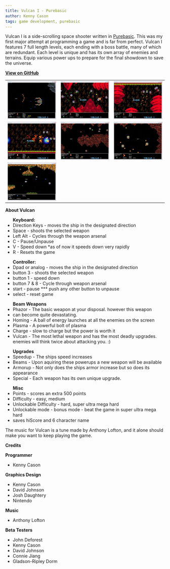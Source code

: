 ```yaml
---
title: Vulcan I - Purebasic
author: Kenny Cason
tags: game development, purebasic
---
```


Vulcan I is a side-scrolling space shooter written in <a target="_blank" href="http://www.purebasic.com">Purebasic</a>. This was my first major attempt at programming a game and is far from perfect. Vulcan I features 7 full length levels, each ending with a boss battle, many of which are redundant. Each level is unique and has its own array of enemies and terrains. Equip various power ups to prepare for the final showdown to save the universe.

<a href="https://github.com/kennycason/vulcan" target="_blank"><b>View on GitHub</b></a>

<table>
<tr><td><a href="/code/pb/vulcan/screenshot01.JPG"><img width="230px" src="/code/pb/vulcan/screenshot01.JPG" alt="Vulcan Side Scrolling Space Shooter"/></a></td><td><a href="/code/pb/vulcan/screenshot02.JPG"><img width="230px" src="/code/pb/vulcan/screenshot02.JPG" alt="Vulcan Side Scrolling Space Shooter"/></a></td><td><a href="/code/pb/vulcan/screenshot03.JPG"><img width="230px" src="/code/pb/vulcan/screenshot03.JPG" alt="Vulcan Side Scrolling Space Shooter"/></a></td></tr><tr><td><a href="/code/pb/vulcan/screenshot04.JPG"><img width="230px" src="/code/pb/vulcan/screenshot04.JPG" /></a></td><td><a href="/code/pb/vulcan/screenshot05.JPG"><img width="230px" src="/code/pb/vulcan/screenshot05.JPG" alt="Vulcan Side Scrolling Space Shooter"/></a></td><td><a href="/code/pb/vulcan/screenshot06.JPG"><img width="230px" src="/code/pb/vulcan/screenshot06.JPG" alt="Vulcan Side Scrolling Space Shooter"/></a></td></tr><tr><td><a href="/code/pb/vulcan/screenshot07.JPG"><img width="230px" src="/code/pb/vulcan/screenshot07.JPG" alt="Vulcan Side Scrolling Space Shooter" /></a></td></tr>
</table>

<b>About Vulcan</b>
<ul>
<b>Keyboard:</b>
<li>Direction Keys - moves the ship in the designated direction</li>
<li>Space - shoots the selected weapon</li>
<li>Left Alt - Cycles through the weapon arsenal</li>
<li>C - Pause/Unpause</li>
<li>V - Speed down *as of now it speeds down very rapidly</li>
<li>R - Resets the game</li>
</ul>

<ul>
<b>Controller:</b>
<li>Dpad or analog - moves the ship in the designated direction</li>
<li>button 3 - shoots the selected weapon</li>
<li>button 1 - speed down</li>
<li>button 7 & 8 - Cycle through weapon arsenal</li>
<li>start - pause *** push any other button to unpause</li>
<li>select - reset game</li>
</ul>

<ul>
<b>Beam Weapons</b>
<li>Phazor - The basic weapon at your disposal. however this weapon</li>
<li>can become quite devastating.</li>
<li>Homing - A ball of energy launches at all the enemies on the screen</li>
<li>Plasma - A powerful bolt of plasma</li>
<li>Charge - slow to charge but the power is worth it</li>
<li>Vulcan - The most lethal weapon and has the most deadly upgrades. enemies will think twice about attacking you. :) </li>
</ul>

<ul>
<b>Upgrades</b>
<li>Speedup - The ships speed increases</li>
<li>Beams - Upon aquiring these powerups a new weapon will be available</li>
<li>Armorup - Not only does the ships armor increase but so does its appearance
<li>Special - Each weapon has its own unique upgrade.</li>
</ul>

<ul>
<b>Misc</b>  	
<li>Points	- scores an extra 500 points</li>
<li>Difficulty - easy, medium</li>
<li>Unlockable Difficulty - hard, super ultra mega hard</li>
<li>Unlockable mode - bonus mode - beat the game in super ultra mega hard</li>
<li>saves hiScore and 6 character name</li>
</ul>

The music for Vulcan is a tune made by Anthony Lofton, and it alone should make you want to keep playing the game.

<b>Credits</b>

<b>Programmer</b>

- Kenny Cason

<b>Graphics Design</b>

- Kenny Cason
- David Johnson
- Josh Daughtery
- Nintendo

<b>Music</b>

 - Anthony Lofton

<b>Beta Testers</b>

- John Deforest
- Kenny Cason
- David Johnson
- Connie Jiang
- Gladson-Ripley Dorm

